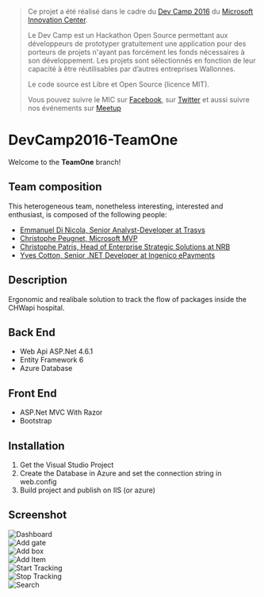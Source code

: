 > Ce projet a été réalisé dans le cadre du [Dev Camp 2016](http://www.mic-belgique.be/devcamp) du [Microsoft Innovation Center](http://www.mic-belgique.be/).
>
> Le Dev Camp est un Hackathon Open Source permettant aux développeurs de prototyper gratuitement une application pour des porteurs de projets n'ayant pas forcément les fonds nécessaires à son développement.
> Les projets sont sélectionnés en fonction de leur capacité à être réutilisables par d’autres entreprises Wallonnes.
>
> Le code source est Libre et Open Source (licence MIT).
>
> Vous pouvez suivre le MIC sur [Facebook](https://www.facebook.com/micbelgique), sur [Twitter](https://twitter.com/micbelgique) et aussi suivre nos événements sur [Meetup](www.meetup.com/micbelgique/)

# DevCamp2016-TeamOne #

Welcome to the __TeamOne__ branch!

## Team composition ##

This heterogeneous team, nonetheless interesting, interested and enthusiast, is composed of the following people:
* [Emmanuel Di Nicola, Senior Analyst-Developer at Trasys](https://www.linkedin.com/in/emmanuel-di-nicola-a4b7822) 
* [Christophe Peugnet, Microsoft MVP](https://fr.linkedin.com/in/christophepeugnet/en)
* [Christophe Patris, Head of Enterprise Strategic Solutions at NRB](https://be.linkedin.com/in/christophe-patris-6a88b4a)
* [Yves Cotton, Senior .NET Developer at Ingenico ePayments](https://be.linkedin.com/in/ycotton)
 
## Description ##

Ergonomic and realibale solution to track the flow of packages inside the CHWapi hospital.

## Back End ##

+ Web Api ASP.Net 4.6.1
+ Entity Framework 6
+ Azure Database

## Front End ##

+ ASP.Net MVC With Razor
+ Bootstrap

## Installation  ##

 1. Get the Visual Studio Project
 2. Create the Database in Azure and set the connection string in web.config
 3. Build project and publish on IIS (or azure)
 
## Screenshot ##

<div class="container">
  <div class="row">
    <div class="col-md-6"><img src="https://github.com/micbelgique/DevCamp2016-TeamOne/blob/master/GoodsTracking/Documentation/Dashboard.png" alt="Dashboard"/></div>
    <div class="col-md-6"><img src="https://github.com/micbelgique/DevCamp2016-TeamOne/blob/master/GoodsTracking/Documentation/AddGate.png" alt="Add gate"/></div>
  </div>
  <div class="row">
    <div class="col-md-6"><img src="https://github.com/micbelgique/DevCamp2016-TeamOne/blob/master/GoodsTracking/Documentation/AddBox.png" alt="Add box"/></div>
    <div class="col-md-6"><img src="https://github.com/micbelgique/DevCamp2016-TeamOne/blob/master/GoodsTracking/Documentation/AddItem.png" alt="Add Item"/></div>
  </div>
  <div class="row">
    <div class="col-md-6"><img src="https://github.com/micbelgique/DevCamp2016-TeamOne/blob/master/GoodsTracking/Documentation/StartTracking.png" alt="Start Tracking"/></div>
    <div class="col-md-6"><img src="https://github.com/micbelgique/DevCamp2016-TeamOne/blob/master/GoodsTracking/Documentation/StopTracking.png" alt="Stop Tracking"/></div>
  </div>
  <div class="row">
    <div class="col-md-6"><img src="https://github.com/micbelgique/DevCamp2016-TeamOne/blob/master/GoodsTracking/Documentation/Search.png" alt="Search"/></div>
  </div>
</div>
